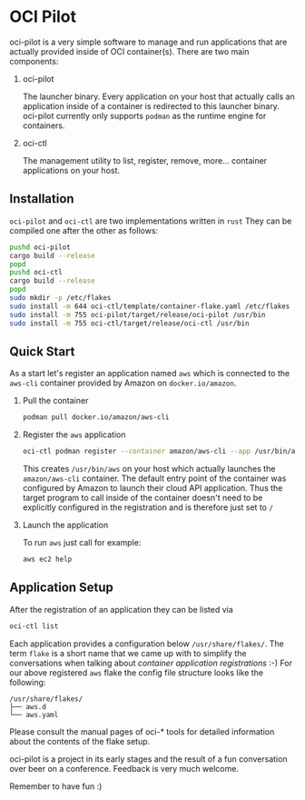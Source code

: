 # OCI Pilot

oci-pilot is a very simple software to manage and run applications
that are actually provided inside of OCI container(s). There are
two main components:

1. oci-pilot

   The launcher binary. Every application on your host that actually
   calls an application inside of a container is redirected to this
   launcher binary. oci-pilot currently only supports ```podman```
   as the runtime engine for containers.

2. oci-ctl

   The management utility to list, register, remove, more...
   container applications on your host.

## Installation

```oci-pilot``` and ```oci-ctl``` are two implementations written in ```rust```
They can be compiled one after the other as follows:

```bash
pushd oci-pilot
cargo build --release
popd
pushd oci-ctl
cargo build --release
popd
sudo mkdir -p /etc/flakes
sudo install -m 644 oci-ctl/template/container-flake.yaml /etc/flakes
sudo install -m 755 oci-pilot/target/release/oci-pilot /usr/bin
sudo install -m 755 oci-ctl/target/release/oci-ctl /usr/bin
```

## Quick Start

As a start let's register an application named ```aws``` which is
connected to the ```aws-cli``` container provided by Amazon on
```docker.io/amazon```.

1. Pull the container

   ```bash
   podman pull docker.io/amazon/aws-cli
   ```

2. Register the ```aws``` application

   ```bash
   oci-ctl podman register --container amazon/aws-cli --app /usr/bin/aws --target /
   ```

   This creates ```/usr/bin/aws``` on your host which actually
   launches the ```amazon/aws-cli``` container. The default entry
   point of the container was configured by Amazon to launch their
   cloud API application. Thus the target program to call inside
   of the container doesn't need to be explicitly configured in
   the registration and is therefore just set to ```/```

3. Launch the application

   To run ```aws``` just call for example:

   ```bash
   aws ec2 help
   ```

## Application Setup

After the registration of an application they can be listed via

```bash
oci-ctl list
```

Each application provides a configuration below ```/usr/share/flakes/```.
The term ```flake``` is a short name that we came up with to simplify
the conversations when talking about *container application registrations*
:-) For our above registered ```aws``` flake the config file structure
looks like the following:

```
/usr/share/flakes/
├── aws.d
└── aws.yaml
```

Please consult the manual pages of oci-* tools for detailed information 
about the contents of the flake setup.

oci-pilot is a project in its early stages and the result of
a fun conversation over beer on a conference. Feedback
is very much welcome.

Remember to have fun :)
